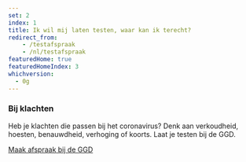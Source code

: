 ```yaml
---
set: 2
index: 1
title: Ik wil mij laten testen, waar kan ik terecht?
redirect_from: 
    - /testafspraak
    - /nl/testafspraak
featuredHome: true
featuredHomeIndex: 3
whichversion:
  - 0g
---
```

### Bij klachten
Heb je klachten die passen bij het coronavirus? Denk aan verkoudheid, hoesten, benauwdheid, verhoging of koorts. Laat je testen bij de GGD. 

<a href="https://www.coronatest.nl" class="btn btn--cta" rel="noopener noreferrer" target="_blank">Maak afspraak<span class="screen-reader-text"> bij de GGD</span></a>
